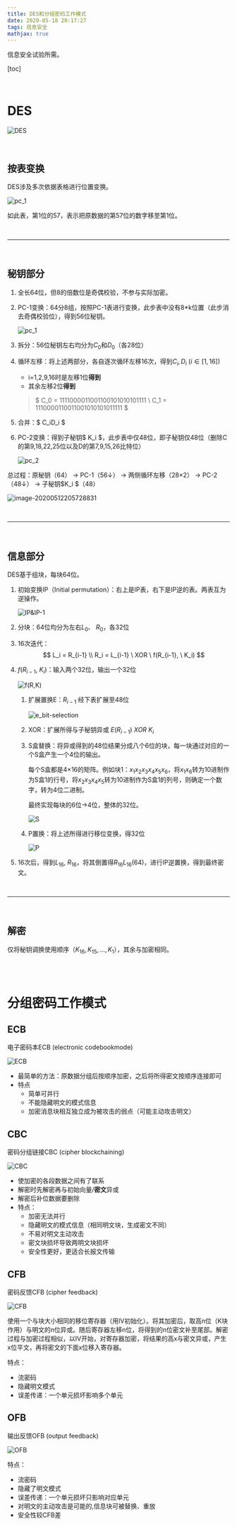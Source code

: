 ```yaml
---
title: DES和分组密码工作模式
date: 2020-05-18 20:17:27
tags: 信息安全
mathjax: true
---
```




信息安全试验所需。

<!--more-->

<!-- toc -->

[toc]

<br/>

# DES

![DES](DES和分组密码工作模式/DES.png)

<br/>

## 按表变换

DES涉及多次依据表格进行位置变换。

![pc_1](DES和分组密码工作模式/pc_1.png)

如此表，第1位的57，表示把原数据的第57位的数字移至第1位。

<br/>

---

<br/>

## 秘钥部分

1. 全长64位，但8的倍数位是奇偶校验，不参与实际加密。

2. PC-1变换：64分8组，按照PC-1表进行变换，此步表中没有8*k位置（此步消去奇偶校验位），得到56位秘钥。

	![pc_1](DES和分组密码工作模式/pc_1.png)

3. 拆分：56位秘钥左右均分为$C_0$和$D_0$（各28位）

4. 循环左移：将上述两部分，各自逐次循环左移16次，得到$C_i,D_i \ (i\in[1,16])$

	* i=1,2,9,16时是左移1位**得到**
	* 其余左移2位**得到**

	> $ C_0 = 1111000011001100101010101111
	> \\ C_1 = 1110000110011001010101011111 $

5. 合并：$ C_iD_i $ 

6. PC-2变换：得到子秘钥$ K_i $，此步表中仅48位，即子秘钥仅48位（删除C的第9,18,22,25位以及D的第7,9,15,26比特位）

	![pc_2](DES和分组密码工作模式/pc_2.png)

	

总过程：原秘钥（64） -> PC-1（56↓） -> 两侧循环左移（28×2） -> PC-2（48↓） -> 子秘钥$K_i $（48）

![image-20200512205728831](DES和分组密码工作模式/image-20200512205728831.png)

<br/>

---

<br/>

## 信息部分

DES基于组块，每块64位。

1. 初始变换IP（Initial permutation）：右上是IP表，右下是IP逆的表。两表互为逆操作。

	![IP&IP-1](DES和分组密码工作模式/IP&IP-1.png)

2. 分块：64位均分为左右$L_0、 \ R_0$，各32位

3. 16次迭代：
	$$
	L_i = R_{i-1}
	\\ R_i = L_{i-1} \ XOR \ f(R_{i-1}, \ K_i)
	$$

4. $f(R_{i-1}, \ K_{i})$：输入两个32位，输出一个32位

	![f(R,K)](DES和分组密码工作模式/f(R,K).png)

	1. 扩展置换E：$R_{i-1}$ 经下表扩展至48位

		![e_bit-selection](DES和分组密码工作模式/e_bit-selection.png)

	2. XOR：扩展所得与子秘钥异或 $E(R_{i-1}) \ XOR \ K_i$ 

	3. S盒替换：将异或得到的48位结果分成八个6位的块，每一块通过对应的一个S盒产生一个4位的输出。

		每个S盒都是4×16的矩阵。例如块1：$x_1x_2x_3x_4x_5x_6$，将$x_1x_6$转为10进制作为S盒1的行号，将$x_2x_3x_4x_5$转为10进制作为S盒1的列号，则确定一个数字，转为4位二进制。

		最终实现每块的6位->4位，整体的32位。

		![S](DES和分组密码工作模式/S.png)

	4. P置换：将上述所得进行移位变换，得32位

		![P](DES和分组密码工作模式/P.png)

5. 16次后，得到$L_{16}, \ R_{16}$，将其倒置得$R_{16}L_{16}(64)$，进行IP逆置换，得到最终密文。

<br/>

---

<br/>

## 解密

仅将秘钥调换使用顺序（$K_{16},K_{15},...,K_1$），其余与加密相同。

<br/>

<br/>

# 分组密码工作模式

## ECB

电子密码本ECB (electronic codebookmode)

![ECB](DES和分组密码工作模式/ECB.jpg)

* 最简单的方法：原数据分组后按顺序加密，之后将所得密文按顺序连接即可
* 特点
	* 简单可并行
	* 不能隐藏明文的模式信息
	* 加密消息块相互独立成为被攻击的弱点（可能主动攻击明文）

## CBC

密码分组链接CBC (cipher blockchaining)

![CBC](DES和分组密码工作模式/CBC.jpg)

* 使加密的各段数据之间有了联系
* 解密时先解密再与初始向量/**密文**异或
* 解密后补位数据要删除
* 特点：
	* 加密无法并行
	* 隐藏明文的模式信息（相同明文块，生成密文不同）
	* 不易对明文主动攻击
	* 密文块损坏导致两明文块损坏
	* 安全性更好，更适合长报文传输

## CFB

密码反馈CFB (cipher feedback)

![CFB](DES和分组密码工作模式/CFB.jpg)

使用一个与块大小相同的移位寄存器（用IV初始化）。将其加密后，取高n位（K块作用）与明文的n位异或。随后寄存器左移n位，将得到的n位密文补至尾部。解密过程与加密过程相似，以IV开始，对寄存器加密，将结果的高x与密文异或，产生x位平文，再将密文的下面x位移入寄存器。

特点：

* 流密码
* 隐藏明文模式
* 误差传递：一个单元损坏影响多个单元

## OFB

输出反馈OFB (output feedback)

![OFB](DES和分组密码工作模式/OFB.jpg)

特点：

* 流密码
* 隐藏了明文模式
* 误差传递：一个单元损坏只影响对应单元
* 对明文的主动攻击是可能的,信息块可被替换、重放
* 安全性较CFB差